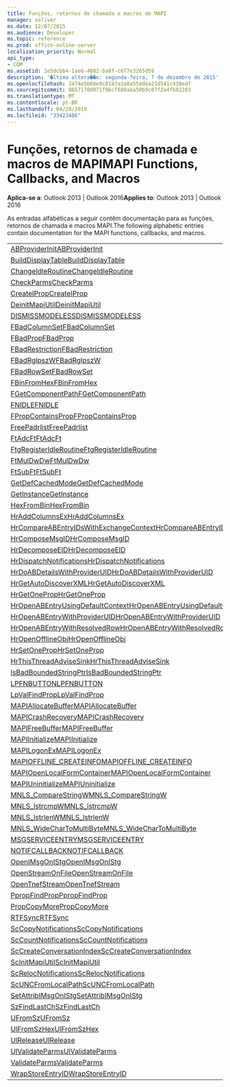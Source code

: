 ```yaml
---
title: Funções, retornos de chamada e macros de MAPI
manager: soliver
ms.date: 12/07/2015
ms.audience: Developer
ms.topic: reference
ms.prod: office-online-server
localization_priority: Normal
api_type:
- COM
ms.assetid: 2e5dcbb4-1ae6-4082-ba8f-c677e3265d59
description: '�ltima altera��o: segunda-feira, 7 de dezembro de 2015'
ms.openlocfilehash: 2474e5b66e9c8147a1e8a554dea21d541c430edf
ms.sourcegitcommit: 8657170d071f9bcf680aba50b9c07f2a4fb82283
ms.translationtype: MT
ms.contentlocale: pt-BR
ms.lasthandoff: 04/28/2019
ms.locfileid: "33423486"
---
```

# <a name="mapi-functions-callbacks-and-macros"></a><span data-ttu-id="75b51-103">Funções, retornos de chamada e macros de MAPI</span><span class="sxs-lookup"><span data-stu-id="75b51-103">MAPI Functions, Callbacks, and Macros</span></span>

 
  
<span data-ttu-id="75b51-104">**Aplica-se a**: Outlook 2013 | Outlook 2016</span><span class="sxs-lookup"><span data-stu-id="75b51-104">**Applies to**: Outlook 2013 | Outlook 2016</span></span> 
  
<span data-ttu-id="75b51-105">As entradas alfabéticas a seguir contêm documentação para as funções, retornos de chamada e macros MAPI.</span><span class="sxs-lookup"><span data-stu-id="75b51-105">The following alphabetic entries contain documentation for the MAPI functions, callbacks, and macros.</span></span> 
  
|||
|:-----|:-----|
|[<span data-ttu-id="75b51-106">ABProviderInit</span><span class="sxs-lookup"><span data-stu-id="75b51-106">ABProviderInit</span></span>](abproviderinit.md) <br/> |[<span data-ttu-id="75b51-107">ACCELERATEABSDI</span><span class="sxs-lookup"><span data-stu-id="75b51-107">ACCELERATEABSDI</span></span>](accelerateabsdi.md) <br/> |
|[<span data-ttu-id="75b51-108">BuildDisplayTable</span><span class="sxs-lookup"><span data-stu-id="75b51-108">BuildDisplayTable</span></span>](builddisplaytable.md) <br/> |[<span data-ttu-id="75b51-109">CALLERRELEASE</span><span class="sxs-lookup"><span data-stu-id="75b51-109">CALLERRELEASE</span></span>](callerrelease.md) <br/> |
|[<span data-ttu-id="75b51-110">ChangeIdleRoutine</span><span class="sxs-lookup"><span data-stu-id="75b51-110">ChangeIdleRoutine</span></span>](changeidleroutine.md) <br/> |[<span data-ttu-id="75b51-111">CheckParameters</span><span class="sxs-lookup"><span data-stu-id="75b51-111">CheckParameters</span></span>](checkparms.md) <br/> |
|[<span data-ttu-id="75b51-112">CheckParms</span><span class="sxs-lookup"><span data-stu-id="75b51-112">CheckParms</span></span>](checkparms.md) <br/> |[<span data-ttu-id="75b51-113">CloseIMsgSession</span><span class="sxs-lookup"><span data-stu-id="75b51-113">CloseIMsgSession</span></span>](closeimsgsession.md) <br/> |
|[<span data-ttu-id="75b51-114">CreateIProp</span><span class="sxs-lookup"><span data-stu-id="75b51-114">CreateIProp</span></span>](createiprop.md) <br/> |[<span data-ttu-id="75b51-115">CreateTable</span><span class="sxs-lookup"><span data-stu-id="75b51-115">CreateTable</span></span>](createtable.md) <br/> |
|[<span data-ttu-id="75b51-116">DeinitMapiUtil</span><span class="sxs-lookup"><span data-stu-id="75b51-116">DeinitMapiUtil</span></span>](deinitmapiutil.md) <br/> |[<span data-ttu-id="75b51-117">DeregisterIdleRoutine</span><span class="sxs-lookup"><span data-stu-id="75b51-117">DeregisterIdleRoutine</span></span>](deregisteridleroutine.md) <br/> |
|[<span data-ttu-id="75b51-118">DISMISSMODELESS</span><span class="sxs-lookup"><span data-stu-id="75b51-118">DISMISSMODELESS</span></span>](dismissmodeless.md) <br/> |[<span data-ttu-id="75b51-119">EnableIdleRoutine</span><span class="sxs-lookup"><span data-stu-id="75b51-119">EnableIdleRoutine</span></span>](enableidleroutine.md) <br/> |
|[<span data-ttu-id="75b51-120">FBadColumnSet</span><span class="sxs-lookup"><span data-stu-id="75b51-120">FBadColumnSet</span></span>](fbadcolumnset.md) <br/> |[<span data-ttu-id="75b51-121">FBadEntryList</span><span class="sxs-lookup"><span data-stu-id="75b51-121">FBadEntryList</span></span>](fbadentrylist.md) <br/> |
|[<span data-ttu-id="75b51-122">FBadProp</span><span class="sxs-lookup"><span data-stu-id="75b51-122">FBadProp</span></span>](fbadprop.md) <br/> |[<span data-ttu-id="75b51-123">FBadPropTag</span><span class="sxs-lookup"><span data-stu-id="75b51-123">FBadPropTag</span></span>](fbadproptag.md) <br/> |
|[<span data-ttu-id="75b51-124">FBadRestriction</span><span class="sxs-lookup"><span data-stu-id="75b51-124">FBadRestriction</span></span>](fbadrestriction.md) <br/> |[<span data-ttu-id="75b51-125">FBadRglpNameID</span><span class="sxs-lookup"><span data-stu-id="75b51-125">FBadRglpNameID</span></span>](fbadrglpnameid.md) <br/> |
|[<span data-ttu-id="75b51-126">FBadRglpszW</span><span class="sxs-lookup"><span data-stu-id="75b51-126">FBadRglpszW</span></span>](fbadrglpszw.md) <br/> |[<span data-ttu-id="75b51-127">FBadRow</span><span class="sxs-lookup"><span data-stu-id="75b51-127">FBadRow</span></span>](fbadrow.md) <br/> |
|[<span data-ttu-id="75b51-128">FBadRowSet</span><span class="sxs-lookup"><span data-stu-id="75b51-128">FBadRowSet</span></span>](fbadrowset.md) <br/> |[<span data-ttu-id="75b51-129">FBadSortOrderSet</span><span class="sxs-lookup"><span data-stu-id="75b51-129">FBadSortOrderSet</span></span>](fbadsortorderset.md) <br/> |
|[<span data-ttu-id="75b51-130">FBinFromHex</span><span class="sxs-lookup"><span data-stu-id="75b51-130">FBinFromHex</span></span>](fbinfromhex.md) <br/> |[<span data-ttu-id="75b51-131">FEqualNames</span><span class="sxs-lookup"><span data-stu-id="75b51-131">FEqualNames</span></span>](fequalnames.md) <br/> |
|[<span data-ttu-id="75b51-132">FGetComponentPath</span><span class="sxs-lookup"><span data-stu-id="75b51-132">FGetComponentPath</span></span>](fgetcomponentpath.md) <br/> |[<span data-ttu-id="75b51-133">FixMAPI</span><span class="sxs-lookup"><span data-stu-id="75b51-133">FixMAPI</span></span>](fixmapi.md) <br/> |
|[<span data-ttu-id="75b51-134">FNIDLE</span><span class="sxs-lookup"><span data-stu-id="75b51-134">FNIDLE</span></span>](fnidle.md) <br/> |[<span data-ttu-id="75b51-135">FPropCompareProp</span><span class="sxs-lookup"><span data-stu-id="75b51-135">FPropCompareProp</span></span>](fpropcompareprop.md) <br/> |
|[<span data-ttu-id="75b51-136">FPropContainsProp</span><span class="sxs-lookup"><span data-stu-id="75b51-136">FPropContainsProp</span></span>](fpropcontainsprop.md) <br/> |[<span data-ttu-id="75b51-137">FPropExists</span><span class="sxs-lookup"><span data-stu-id="75b51-137">FPropExists</span></span>](fpropexists.md) <br/> |
|[<span data-ttu-id="75b51-138">FreePadrlist</span><span class="sxs-lookup"><span data-stu-id="75b51-138">FreePadrlist</span></span>](freepadrlist.md) <br/> |[<span data-ttu-id="75b51-139">FreeProws</span><span class="sxs-lookup"><span data-stu-id="75b51-139">FreeProws</span></span>](freeprows.md) <br/> |
|[<span data-ttu-id="75b51-140">FtAdcFt</span><span class="sxs-lookup"><span data-stu-id="75b51-140">FtAdcFt</span></span>](ftadcft.md) <br/> |[<span data-ttu-id="75b51-141">FtAddFt</span><span class="sxs-lookup"><span data-stu-id="75b51-141">FtAddFt</span></span>](ftaddft.md) <br/> |
|[<span data-ttu-id="75b51-142">FtgRegisterIdleRoutine</span><span class="sxs-lookup"><span data-stu-id="75b51-142">FtgRegisterIdleRoutine</span></span>](ftgregisteridleroutine.md) <br/> |[<span data-ttu-id="75b51-143">FtMulDw</span><span class="sxs-lookup"><span data-stu-id="75b51-143">FtMulDw</span></span>](ftmuldw.md) <br/> |
|[<span data-ttu-id="75b51-144">FtMulDwDw</span><span class="sxs-lookup"><span data-stu-id="75b51-144">FtMulDwDw</span></span>](ftmuldwdw.md) <br/> |[<span data-ttu-id="75b51-145">FtNegFt</span><span class="sxs-lookup"><span data-stu-id="75b51-145">FtNegFt</span></span>](ftnegft.md) <br/> |
|[<span data-ttu-id="75b51-146">FtSubFt</span><span class="sxs-lookup"><span data-stu-id="75b51-146">FtSubFt</span></span>](ftsubft.md) <br/> |[<span data-ttu-id="75b51-147">GetAttribIMsgOnIStg</span><span class="sxs-lookup"><span data-stu-id="75b51-147">GetAttribIMsgOnIStg</span></span>](getattribimsgonistg.md) <br/> |
|[<span data-ttu-id="75b51-148">GetDefCachedMode</span><span class="sxs-lookup"><span data-stu-id="75b51-148">GetDefCachedMode</span></span>](getdefcachedmode.md) <br/> |[<span data-ttu-id="75b51-149">GetDefCachedModeDownloadPubFoldFavs</span><span class="sxs-lookup"><span data-stu-id="75b51-149">GetDefCachedModeDownloadPubFoldFavs</span></span>](getdefcachedmodedownloadpubfoldfavs.md) <br/> |
|[<span data-ttu-id="75b51-150">GetInstance</span><span class="sxs-lookup"><span data-stu-id="75b51-150">GetInstance</span></span>](getinstance.md) <br/> |[<span data-ttu-id="75b51-151">GetTnefStreamCodepage</span><span class="sxs-lookup"><span data-stu-id="75b51-151">GetTnefStreamCodepage</span></span>](gettnefstreamcodepage.md) <br/> |
|[<span data-ttu-id="75b51-152">HexFromBin</span><span class="sxs-lookup"><span data-stu-id="75b51-152">HexFromBin</span></span>](hexfrombin.md) <br/> |[<span data-ttu-id="75b51-153">HrAddColumns</span><span class="sxs-lookup"><span data-stu-id="75b51-153">HrAddColumns</span></span>](hraddcolumns.md) <br/> |
|[<span data-ttu-id="75b51-154">HrAddColumnsEx</span><span class="sxs-lookup"><span data-stu-id="75b51-154">HrAddColumnsEx</span></span>](hraddcolumnsex.md) <br/> |[<span data-ttu-id="75b51-155">HrAllocAdviseSink</span><span class="sxs-lookup"><span data-stu-id="75b51-155">HrAllocAdviseSink</span></span>](hrallocadvisesink.md) <br/> |
|[<span data-ttu-id="75b51-156">HrCompareABEntryIDsWithExchangeContext</span><span class="sxs-lookup"><span data-stu-id="75b51-156">HrCompareABEntryIDsWithExchangeContext</span></span>](hrcompareabentryidswithexchangecontext.md) <br/> |[<span data-ttu-id="75b51-157">HrComposeEID</span><span class="sxs-lookup"><span data-stu-id="75b51-157">HrComposeEID</span></span>](hrcomposeeid.md) <br/> |
|[<span data-ttu-id="75b51-158">HrComposeMsgID</span><span class="sxs-lookup"><span data-stu-id="75b51-158">HrComposeMsgID</span></span>](hrcomposemsgid.md) <br/> |[<span data-ttu-id="75b51-159">HrCreateOfflineObj</span><span class="sxs-lookup"><span data-stu-id="75b51-159">HrCreateOfflineObj</span></span>](hrcreateofflineobj.md) <br/> |
|[<span data-ttu-id="75b51-160">HrDecomposeEID</span><span class="sxs-lookup"><span data-stu-id="75b51-160">HrDecomposeEID</span></span>](hrdecomposeeid.md) <br/> |[<span data-ttu-id="75b51-161">HrDecomposeMsgID</span><span class="sxs-lookup"><span data-stu-id="75b51-161">HrDecomposeMsgID</span></span>](hrdecomposemsgid.md) <br/> |
|[<span data-ttu-id="75b51-162">HrDispatchNotifications</span><span class="sxs-lookup"><span data-stu-id="75b51-162">HrDispatchNotifications</span></span>](hrdispatchnotifications.md) <br/> |[<span data-ttu-id="75b51-163">HrDoABDetailsWithExchangeContext</span><span class="sxs-lookup"><span data-stu-id="75b51-163">HrDoABDetailsWithExchangeContext</span></span>](hrdoabdetailswithexchangecontext.md) <br/> |
|[<span data-ttu-id="75b51-164">HrDoABDetailsWithProviderUID</span><span class="sxs-lookup"><span data-stu-id="75b51-164">HrDoABDetailsWithProviderUID</span></span>](hrdoabdetailswithprovideruid.md) <br/> |[<span data-ttu-id="75b51-165">HrEntryIDFromSz</span><span class="sxs-lookup"><span data-stu-id="75b51-165">HrEntryIDFromSz</span></span>](hrentryidfromsz.md) <br/> |
|[<span data-ttu-id="75b51-166">HrGetAutoDiscoverXML</span><span class="sxs-lookup"><span data-stu-id="75b51-166">HrGetAutoDiscoverXML</span></span>](hrgetautodiscoverxml.md) <br/> |[<span data-ttu-id="75b51-167">HrGetGALFromEmsmdbUID</span><span class="sxs-lookup"><span data-stu-id="75b51-167">HrGetGALFromEmsmdbUID</span></span>](hrgetgalfromemsmdbuid.md) <br/> |
|[<span data-ttu-id="75b51-168">HrGetOneProp</span><span class="sxs-lookup"><span data-stu-id="75b51-168">HrGetOneProp</span></span>](hrgetoneprop.md) <br/> |[<span data-ttu-id="75b51-169">HrIStorageFromStream</span><span class="sxs-lookup"><span data-stu-id="75b51-169">HrIStorageFromStream</span></span>](hristoragefromstream.md) <br/> |
|[<span data-ttu-id="75b51-170">HrOpenABEntryUsingDefaultContext</span><span class="sxs-lookup"><span data-stu-id="75b51-170">HrOpenABEntryUsingDefaultContext</span></span>](hropenabentryusingdefaultcontext.md) <br/> |[<span data-ttu-id="75b51-171">HrOpenABEntryWithExchangeContext</span><span class="sxs-lookup"><span data-stu-id="75b51-171">HrOpenABEntryWithExchangeContext</span></span>](hropenabentrywithexchangecontext.md) <br/> |
|[<span data-ttu-id="75b51-172">HrOpenABEntryWithProviderUID</span><span class="sxs-lookup"><span data-stu-id="75b51-172">HrOpenABEntryWithProviderUID</span></span>](hropenabentrywithprovideruid.md) <br/> |[<span data-ttu-id="75b51-173">HrOpenABEntryWithProviderUIDSupport</span><span class="sxs-lookup"><span data-stu-id="75b51-173">HrOpenABEntryWithProviderUIDSupport</span></span>](hropenabentrywithprovideruidsupport.md) <br/> |
|[<span data-ttu-id="75b51-174">HrOpenABEntryWithResolvedRow</span><span class="sxs-lookup"><span data-stu-id="75b51-174">HrOpenABEntryWithResolvedRow</span></span>](hropenabentrywithresolvedrow.md) <br/> |[<span data-ttu-id="75b51-175">HrOpenABEntryWithSupport</span><span class="sxs-lookup"><span data-stu-id="75b51-175">HrOpenABEntryWithSupport</span></span>](hropenabentrywithsupport.md) <br/> |
|[<span data-ttu-id="75b51-176">HrOpenOfflineObj</span><span class="sxs-lookup"><span data-stu-id="75b51-176">HrOpenOfflineObj</span></span>](hropenofflineobj.md) <br/> |[<span data-ttu-id="75b51-177">HrQueryAllRows</span><span class="sxs-lookup"><span data-stu-id="75b51-177">HrQueryAllRows</span></span>](hrqueryallrows.md) <br/> |
|[<span data-ttu-id="75b51-178">HrSetOneProp</span><span class="sxs-lookup"><span data-stu-id="75b51-178">HrSetOneProp</span></span>](hrsetoneprop.md) <br/> |[<span data-ttu-id="75b51-179">HrSzFromEntryID</span><span class="sxs-lookup"><span data-stu-id="75b51-179">HrSzFromEntryID</span></span>](hrszfromentryid.md) <br/> |
|[<span data-ttu-id="75b51-180">HrThisThreadAdviseSink</span><span class="sxs-lookup"><span data-stu-id="75b51-180">HrThisThreadAdviseSink</span></span>](hrthisthreadadvisesink.md) <br/> |[<span data-ttu-id="75b51-181">HrValidateIPMSubtree</span><span class="sxs-lookup"><span data-stu-id="75b51-181">HrValidateIPMSubtree</span></span>](hrvalidateipmsubtree.md) <br/> |
|[<span data-ttu-id="75b51-182">IsBadBoundedStringPtr</span><span class="sxs-lookup"><span data-stu-id="75b51-182">IsBadBoundedStringPtr</span></span>](isbadboundedstringptr.md) <br/> |[<span data-ttu-id="75b51-183">LAUNCHWIZARDENTRY</span><span class="sxs-lookup"><span data-stu-id="75b51-183">LAUNCHWIZARDENTRY</span></span>](launchwizardentry.md) <br/> |
|[<span data-ttu-id="75b51-184">LPFNBUTTON</span><span class="sxs-lookup"><span data-stu-id="75b51-184">LPFNBUTTON</span></span>](lpfnbutton.md) <br/> |[<span data-ttu-id="75b51-185">LPropCompareProp</span><span class="sxs-lookup"><span data-stu-id="75b51-185">LPropCompareProp</span></span>](lpropcompareprop.md) <br/> |
|[<span data-ttu-id="75b51-186">LpValFindProp</span><span class="sxs-lookup"><span data-stu-id="75b51-186">LpValFindProp</span></span>](lpvalfindprop.md) <br/> |[<span data-ttu-id="75b51-187">MAPIAdminProfiles</span><span class="sxs-lookup"><span data-stu-id="75b51-187">MAPIAdminProfiles</span></span>](mapiadminprofiles.md) <br/> |
|[<span data-ttu-id="75b51-188">MAPIAllocateBuffer</span><span class="sxs-lookup"><span data-stu-id="75b51-188">MAPIAllocateBuffer</span></span>](mapiallocatebuffer.md) <br/> |[<span data-ttu-id="75b51-189">MAPIAllocateMore</span><span class="sxs-lookup"><span data-stu-id="75b51-189">MAPIAllocateMore</span></span>](mapiallocatemore.md) <br/> |
|[<span data-ttu-id="75b51-190">MAPICrashRecovery</span><span class="sxs-lookup"><span data-stu-id="75b51-190">MAPICrashRecovery</span></span>](mapicrashrecovery.md) <br/> |[<span data-ttu-id="75b51-191">MAPIDeInitIdle</span><span class="sxs-lookup"><span data-stu-id="75b51-191">MAPIDeInitIdle</span></span>](mapideinitidle.md) <br/> |
|[<span data-ttu-id="75b51-192">MAPIFreeBuffer</span><span class="sxs-lookup"><span data-stu-id="75b51-192">MAPIFreeBuffer</span></span>](mapifreebuffer.md) <br/> |[<span data-ttu-id="75b51-193">MAPIGetDefaultMalloc</span><span class="sxs-lookup"><span data-stu-id="75b51-193">MAPIGetDefaultMalloc</span></span>](mapigetdefaultmalloc.md) <br/> |
|[<span data-ttu-id="75b51-194">MAPIInitialize</span><span class="sxs-lookup"><span data-stu-id="75b51-194">MAPIInitialize</span></span>](mapiinitialize.md) <br/> |[<span data-ttu-id="75b51-195">MAPIInitIdle</span><span class="sxs-lookup"><span data-stu-id="75b51-195">MAPIInitIdle</span></span>](mapiinitidle.md) <br/> |
|[<span data-ttu-id="75b51-196">MAPILogonEx</span><span class="sxs-lookup"><span data-stu-id="75b51-196">MAPILogonEx</span></span>](mapilogonex.md) <br/> |[<span data-ttu-id="75b51-197">MAPIOFFLINE_AGGREGATEINFO</span><span class="sxs-lookup"><span data-stu-id="75b51-197">MAPIOFFLINE_AGGREGATEINFO</span></span>](mapioffline_aggregateinfo.md) <br/> |
|[<span data-ttu-id="75b51-198">MAPIOFFLINE_CREATEINFO</span><span class="sxs-lookup"><span data-stu-id="75b51-198">MAPIOFFLINE_CREATEINFO</span></span>](mapioffline_createinfo.md) <br/> |[<span data-ttu-id="75b51-199">MAPIOpenFormMgr</span><span class="sxs-lookup"><span data-stu-id="75b51-199">MAPIOpenFormMgr</span></span>](mapiopenformmgr.md) <br/> |
|[<span data-ttu-id="75b51-200">MAPIOpenLocalFormContainer</span><span class="sxs-lookup"><span data-stu-id="75b51-200">MAPIOpenLocalFormContainer</span></span>](mapiopenlocalformcontainer.md) <br/> |[<span data-ttu-id="75b51-201">MAPIReallocateBuffer</span><span class="sxs-lookup"><span data-stu-id="75b51-201">MAPIReallocateBuffer</span></span>](mapireallocatebuffer.md) <br/> |
|[<span data-ttu-id="75b51-202">MAPIUninitialize</span><span class="sxs-lookup"><span data-stu-id="75b51-202">MAPIUninitialize</span></span>](mapiuninitialize.md) <br/> |[<span data-ttu-id="75b51-203">MapStorageSCode</span><span class="sxs-lookup"><span data-stu-id="75b51-203">MapStorageSCode</span></span>](mapstoragescode.md) <br/> |
|[<span data-ttu-id="75b51-204">MNLS_CompareStringW</span><span class="sxs-lookup"><span data-stu-id="75b51-204">MNLS_CompareStringW</span></span>](mnls_comparestringw.md) <br/> |[<span data-ttu-id="75b51-205">MNLS_IsBadStringPtrW</span><span class="sxs-lookup"><span data-stu-id="75b51-205">MNLS_IsBadStringPtrW</span></span>](mnls_isbadstringptrw.md) <br/> |
|[<span data-ttu-id="75b51-206">MNLS_lstrcmpW</span><span class="sxs-lookup"><span data-stu-id="75b51-206">MNLS_lstrcmpW</span></span>](mnls_lstrcmpw.md) <br/> |[<span data-ttu-id="75b51-207">MNLS_lstrcpyW</span><span class="sxs-lookup"><span data-stu-id="75b51-207">MNLS_lstrcpyW</span></span>](mnls_lstrcpyw.md) <br/> |
|[<span data-ttu-id="75b51-208">MNLS_lstrlenW</span><span class="sxs-lookup"><span data-stu-id="75b51-208">MNLS_lstrlenW</span></span>](mnls_lstrlenw.md) <br/> |[<span data-ttu-id="75b51-209">MNLS_MultiByteToWideChar</span><span class="sxs-lookup"><span data-stu-id="75b51-209">MNLS_MultiByteToWideChar</span></span>](mnls_multibytetowidechar.md) <br/> |
|[<span data-ttu-id="75b51-210">MNLS_WideCharToMultiByte</span><span class="sxs-lookup"><span data-stu-id="75b51-210">MNLS_WideCharToMultiByte</span></span>](mnls_widechartomultibyte.md) <br/> |[<span data-ttu-id="75b51-211">MSGCALLRELEASE</span><span class="sxs-lookup"><span data-stu-id="75b51-211">MSGCALLRELEASE</span></span>](msgcallrelease.md) <br/> |
|[<span data-ttu-id="75b51-212">MSGSERVICEENTRY</span><span class="sxs-lookup"><span data-stu-id="75b51-212">MSGSERVICEENTRY</span></span>](msgserviceentry.md) <br/> |[<span data-ttu-id="75b51-213">MSProviderInit</span><span class="sxs-lookup"><span data-stu-id="75b51-213">MSProviderInit</span></span>](msproviderinit.md) <br/> |
|[<span data-ttu-id="75b51-214">NOTIFCALLBACK</span><span class="sxs-lookup"><span data-stu-id="75b51-214">NOTIFCALLBACK</span></span>](notifcallback.md) <br/> |[<span data-ttu-id="75b51-215">NSTServiceEntry</span><span class="sxs-lookup"><span data-stu-id="75b51-215">NSTServiceEntry</span></span>](nstserviceentry.md) <br/> |
|[<span data-ttu-id="75b51-216">OpenIMsgOnIStg</span><span class="sxs-lookup"><span data-stu-id="75b51-216">OpenIMsgOnIStg</span></span>](openimsgonistg.md) <br/> |[<span data-ttu-id="75b51-217">OpenIMsgSession</span><span class="sxs-lookup"><span data-stu-id="75b51-217">OpenIMsgSession</span></span>](openimsgsession.md) <br/> |
|[<span data-ttu-id="75b51-218">OpenStreamOnFile</span><span class="sxs-lookup"><span data-stu-id="75b51-218">OpenStreamOnFile</span></span>](openstreamonfile.md) <br/> |[<span data-ttu-id="75b51-219">OpenStreamOnFileW</span><span class="sxs-lookup"><span data-stu-id="75b51-219">OpenStreamOnFileW</span></span>](openstreamonfilew.md) <br/> |
|[<span data-ttu-id="75b51-220">OpenTnefStream</span><span class="sxs-lookup"><span data-stu-id="75b51-220">OpenTnefStream</span></span>](opentnefstream.md) <br/> |[<span data-ttu-id="75b51-221">OpenTnefStreamEx</span><span class="sxs-lookup"><span data-stu-id="75b51-221">OpenTnefStreamEx</span></span>](opentnefstreamex.md) <br/> |
|[<span data-ttu-id="75b51-222">PpropFindProp</span><span class="sxs-lookup"><span data-stu-id="75b51-222">PpropFindProp</span></span>](ppropfindprop.md) <br/> |[<span data-ttu-id="75b51-223">PreprocessMessage</span><span class="sxs-lookup"><span data-stu-id="75b51-223">PreprocessMessage</span></span>](preprocessmessage.md) <br/> |
|[<span data-ttu-id="75b51-224">PropCopyMore</span><span class="sxs-lookup"><span data-stu-id="75b51-224">PropCopyMore</span></span>](propcopymore.md) <br/> |[<span data-ttu-id="75b51-225">RemovePreprocessInfo</span><span class="sxs-lookup"><span data-stu-id="75b51-225">RemovePreprocessInfo</span></span>](removepreprocessinfo.md) <br/> |
|[<span data-ttu-id="75b51-226">RTFSync</span><span class="sxs-lookup"><span data-stu-id="75b51-226">RTFSync</span></span>](rtfsync.md) <br/> |[<span data-ttu-id="75b51-227">ScBinFromHexBounded</span><span class="sxs-lookup"><span data-stu-id="75b51-227">ScBinFromHexBounded</span></span>](scbinfromhexbounded.md) <br/> |
|[<span data-ttu-id="75b51-228">ScCopyNotifications</span><span class="sxs-lookup"><span data-stu-id="75b51-228">ScCopyNotifications</span></span>](sccopynotifications.md) <br/> |[<span data-ttu-id="75b51-229">ScCopyProps</span><span class="sxs-lookup"><span data-stu-id="75b51-229">ScCopyProps</span></span>](sccopyprops.md) <br/> |
|[<span data-ttu-id="75b51-230">ScCountNotifications</span><span class="sxs-lookup"><span data-stu-id="75b51-230">ScCountNotifications</span></span>](sccountnotifications.md) <br/> |[<span data-ttu-id="75b51-231">ScCountProps</span><span class="sxs-lookup"><span data-stu-id="75b51-231">ScCountProps</span></span>](sccountprops.md) <br/> |
|[<span data-ttu-id="75b51-232">ScCreateConversationIndex</span><span class="sxs-lookup"><span data-stu-id="75b51-232">ScCreateConversationIndex</span></span>](sccreateconversationindex.md) <br/> |[<span data-ttu-id="75b51-233">ScDupPropset</span><span class="sxs-lookup"><span data-stu-id="75b51-233">ScDupPropset</span></span>](scduppropset.md) <br/> |
|[<span data-ttu-id="75b51-234">ScInitMapiUtil</span><span class="sxs-lookup"><span data-stu-id="75b51-234">ScInitMapiUtil</span></span>](scinitmapiutil.md) <br/> |[<span data-ttu-id="75b51-235">ScLocalPathFromUNC</span><span class="sxs-lookup"><span data-stu-id="75b51-235">ScLocalPathFromUNC</span></span>](sclocalpathfromunc.md) <br/> |
|[<span data-ttu-id="75b51-236">ScRelocNotifications</span><span class="sxs-lookup"><span data-stu-id="75b51-236">ScRelocNotifications</span></span>](screlocnotifications.md) <br/> |[<span data-ttu-id="75b51-237">ScRelocProps</span><span class="sxs-lookup"><span data-stu-id="75b51-237">ScRelocProps</span></span>](screlocprops.md) <br/> |
|[<span data-ttu-id="75b51-238">ScUNCFromLocalPath</span><span class="sxs-lookup"><span data-stu-id="75b51-238">ScUNCFromLocalPath</span></span>](scuncfromlocalpath.md) <br/> |[<span data-ttu-id="75b51-239">SERVICEWIZARDDLGPROC</span><span class="sxs-lookup"><span data-stu-id="75b51-239">SERVICEWIZARDDLGPROC</span></span>](servicewizarddlgproc.md) <br/> |
|[<span data-ttu-id="75b51-240">SetAttribIMsgOnIStg</span><span class="sxs-lookup"><span data-stu-id="75b51-240">SetAttribIMsgOnIStg</span></span>](setattribimsgonistg.md) <br/> |[<span data-ttu-id="75b51-241">SzFindCh</span><span class="sxs-lookup"><span data-stu-id="75b51-241">SzFindCh</span></span>](szfindch.md) <br/> |
|[<span data-ttu-id="75b51-242">SzFindLastCh</span><span class="sxs-lookup"><span data-stu-id="75b51-242">SzFindLastCh</span></span>](szfindlastch.md) <br/> |[<span data-ttu-id="75b51-243">SzFindSz</span><span class="sxs-lookup"><span data-stu-id="75b51-243">SzFindSz</span></span>](szfindsz.md) <br/> |
|[<span data-ttu-id="75b51-244">UFromSz</span><span class="sxs-lookup"><span data-stu-id="75b51-244">UFromSz</span></span>](ufromsz.md) <br/> |[<span data-ttu-id="75b51-245">UlAddRef</span><span class="sxs-lookup"><span data-stu-id="75b51-245">UlAddRef</span></span>](uladdref.md) <br/> |
|[<span data-ttu-id="75b51-246">UlFromSzHex</span><span class="sxs-lookup"><span data-stu-id="75b51-246">UlFromSzHex</span></span>](ulfromszhex.md) <br/> |[<span data-ttu-id="75b51-247">UlPropSize</span><span class="sxs-lookup"><span data-stu-id="75b51-247">UlPropSize</span></span>](ulpropsize.md) <br/> |
|[<span data-ttu-id="75b51-248">UlRelease</span><span class="sxs-lookup"><span data-stu-id="75b51-248">UlRelease</span></span>](ulrelease.md) <br/> |[<span data-ttu-id="75b51-249">UlValidateParameters</span><span class="sxs-lookup"><span data-stu-id="75b51-249">UlValidateParameters</span></span>](ulvalidateparameters.md) <br/> |
|[<span data-ttu-id="75b51-250">UlValidateParms</span><span class="sxs-lookup"><span data-stu-id="75b51-250">UlValidateParms</span></span>](ulvalidateparms.md) <br/> |[<span data-ttu-id="75b51-251">ValidateParameters</span><span class="sxs-lookup"><span data-stu-id="75b51-251">ValidateParameters</span></span>](validateparameters.md) <br/> |
|[<span data-ttu-id="75b51-252">ValidateParms</span><span class="sxs-lookup"><span data-stu-id="75b51-252">ValidateParms</span></span>](validateparms.md) <br/> |[<span data-ttu-id="75b51-253">WIZARDENTRY</span><span class="sxs-lookup"><span data-stu-id="75b51-253">WIZARDENTRY</span></span>](wizardentry.md) <br/> |
|[<span data-ttu-id="75b51-254">WrapStoreEntryID</span><span class="sxs-lookup"><span data-stu-id="75b51-254">WrapStoreEntryID</span></span>](wrapstoreentryid.md) <br/> |[<span data-ttu-id="75b51-255">XPProviderInit</span><span class="sxs-lookup"><span data-stu-id="75b51-255">XPProviderInit</span></span>](xpproviderinit.md) <br/> |
   

